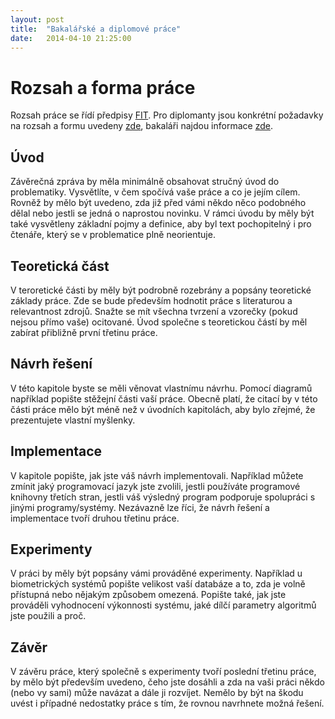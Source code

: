 ```yaml
---
layout: post
title:  "Bakalářské a diplomové práce"
date:   2014-04-10 21:25:00
---
```


# Rozsah a forma práce
Rozsah práce se řídí předpisy [FIT][ssz]. Pro diplomanty jsou konkrétní požadavky na rozsah a formu uvedeny [zde][ssz-dp], bakaláři najdou informace [zde][ssz-bp].

[ssz]: http://www.fit.vutbr.cz/info/szz/pokyny_dp.html
[ssz-dp]: http://www.fit.vutbr.cz/info/szz/pokyny_dp.html
[ssz-bp]: http://www.fit.vutbr.cz/info/szz/pokyny_bp.html

## Úvod
Závěrečná zpráva by měla minimálně obsahovat stručný úvod do problematiky. Vysvětlíte, v čem spočívá vaše práce a co je jejím cílem. Rovněž by mělo být uvedeno, zda již před vámi někdo něco podobného dělal nebo jestli se jedná o naprostou novinku. V rámci úvodu by měly být také vysvětleny základní pojmy a definice, aby byl text pochopitelný i pro čtenáře, který se v problematice plně neorientuje.

## Teoretická část
V teroretické části by měly být podrobně rozebrány a popsány teoretické základy práce. Zde se bude především hodnotit práce s literaturou a relevantnost zdrojů. Snažte se mít všechna tvrzení a vzorečky (pokud nejsou přímo vaše) ocitované. Úvod společne s teoretickou částí by měl zabírat přibližně první třetinu práce.

## Návrh řešení
V této kapitole byste se měli věnovat vlastnímu návrhu. Pomocí diagramů například popište stěžejní části vaší práce. Obecně platí, že citací by v této části práce mělo být méně než v úvodních kapitolách, aby bylo zřejmé, že prezentujete vlastní myšlenky.

## Implementace
V kapitole popište, jak jste váš návrh implementovali. Například můžete zmínit jaký programovací jazyk jste zvolili, jestli používáte programové knihovny třetích stran, jestli váš výsledný program podporuje spolupráci s jinými programy/systémy. Nezávazně lze říci, že návrh řešení a implementace tvoří druhou třetinu práce.

## Experimenty
V práci by měly být popsány vámi prováděné experimenty. Například u biometrických systémů popište velikost vaší databáze a to, zda je volně přístupná nebo nějakým způsobem omezená. Popište také, jak jste prováděli vyhodnocení výkonnosti systému, jaké dílčí parametry algoritmů jste použili a proč.

## Závěr
V závěru práce, který společně s experimenty tvoří poslední třetinu práce, by mělo být především uvedeno, čeho jste dosáhli a zda na vaši práci někdo (nebo vy sami) může navázat a dále ji rozvíjet. Nemělo by být na škodu uvést i případné nedostatky práce s tím, že rovnou navrhnete možná řešení.